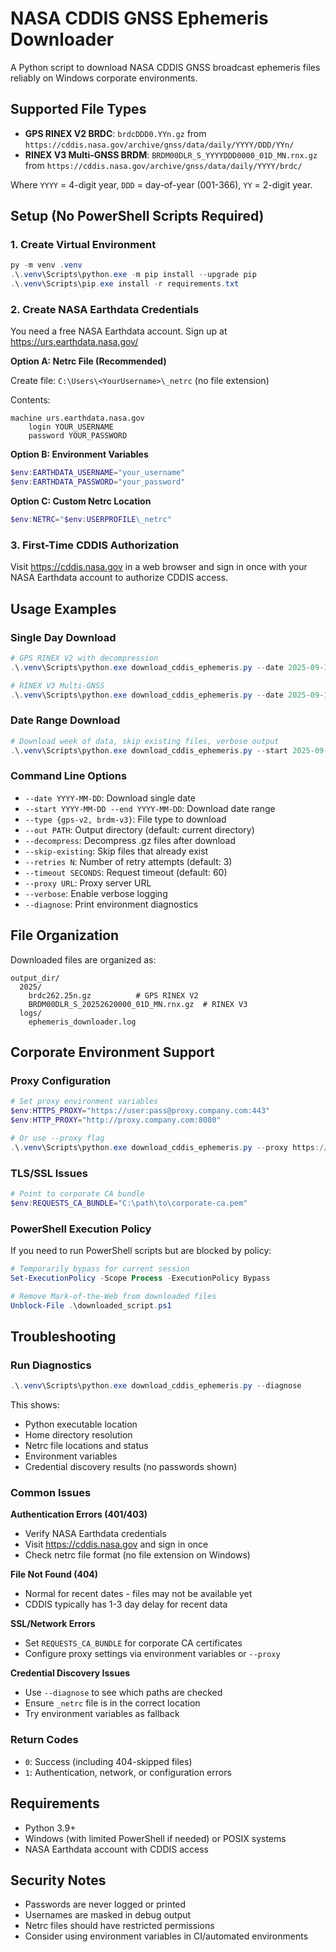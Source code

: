 # NASA CDDIS GNSS Ephemeris Downloader

A Python script to download NASA CDDIS GNSS broadcast ephemeris files reliably on Windows corporate environments.

## Supported File Types

- **GPS RINEX V2 BRDC**: `brdcDDD0.YYn.gz` from `https://cddis.nasa.gov/archive/gnss/data/daily/YYYY/DDD/YYn/`
- **RINEX V3 Multi-GNSS BRDM**: `BRDM00DLR_S_YYYYDDD0000_01D_MN.rnx.gz` from `https://cddis.nasa.gov/archive/gnss/data/daily/YYYY/brdc/`

Where `YYYY` = 4-digit year, `DDD` = day-of-year (001-366), `YY` = 2-digit year.

## Setup (No PowerShell Scripts Required)

### 1. Create Virtual Environment

```powershell
py -m venv .venv
.\.venv\Scripts\python.exe -m pip install --upgrade pip
.\.venv\Scripts\pip.exe install -r requirements.txt
```

### 2. Create NASA Earthdata Credentials

You need a free NASA Earthdata account. Sign up at https://urs.earthdata.nasa.gov/

**Option A: Netrc File (Recommended)**

Create file: `C:\Users\<YourUsername>\_netrc` (no file extension)

Contents:
```
machine urs.earthdata.nasa.gov
    login YOUR_USERNAME
    password YOUR_PASSWORD
```

**Option B: Environment Variables**

```powershell
$env:EARTHDATA_USERNAME="your_username"
$env:EARTHDATA_PASSWORD="your_password"
```

**Option C: Custom Netrc Location**

```powershell
$env:NETRC="$env:USERPROFILE\_netrc"
```

### 3. First-Time CDDIS Authorization

Visit https://cddis.nasa.gov in a web browser and sign in once with your NASA Earthdata account to authorize CDDIS access.

## Usage Examples

### Single Day Download

```powershell
# GPS RINEX V2 with decompression
.\.venv\Scripts\python.exe download_cddis_ephemeris.py --date 2025-09-18 --type gps-v2 --out .\data --decompress

# RINEX V3 Multi-GNSS
.\.venv\Scripts\python.exe download_cddis_ephemeris.py --date 2025-09-18 --type brdm-v3 --out .\data
```

### Date Range Download

```powershell
# Download week of data, skip existing files, verbose output
.\.venv\Scripts\python.exe download_cddis_ephemeris.py --start 2025-09-15 --end 2025-09-21 --type gps-v2 --out .\data --skip-existing --verbose
```

### Command Line Options

- `--date YYYY-MM-DD`: Download single date
- `--start YYYY-MM-DD --end YYYY-MM-DD`: Download date range
- `--type {gps-v2, brdm-v3}`: File type to download
- `--out PATH`: Output directory (default: current directory)
- `--decompress`: Decompress .gz files after download
- `--skip-existing`: Skip files that already exist
- `--retries N`: Number of retry attempts (default: 3)
- `--timeout SECONDS`: Request timeout (default: 60)
- `--proxy URL`: Proxy server URL
- `--verbose`: Enable verbose logging
- `--diagnose`: Print environment diagnostics

## File Organization

Downloaded files are organized as:
```
output_dir/
  2025/
    brdc262.25n.gz          # GPS RINEX V2
    BRDM00DLR_S_20252620000_01D_MN.rnx.gz  # RINEX V3
  logs/
    ephemeris_downloader.log
```

## Corporate Environment Support

### Proxy Configuration

```powershell
# Set proxy environment variables
$env:HTTPS_PROXY="https://user:pass@proxy.company.com:443"
$env:HTTP_PROXY="http://proxy.company.com:8080"

# Or use --proxy flag
.\.venv\Scripts\python.exe download_cddis_ephemeris.py --proxy https://proxy.company.com:443 --date 2025-09-18
```

### TLS/SSL Issues

```powershell
# Point to corporate CA bundle
$env:REQUESTS_CA_BUNDLE="C:\path\to\corporate-ca.pem"
```

### PowerShell Execution Policy

If you need to run PowerShell scripts but are blocked by policy:

```powershell
# Temporarily bypass for current session
Set-ExecutionPolicy -Scope Process -ExecutionPolicy Bypass

# Remove Mark-of-the-Web from downloaded files
Unblock-File .\downloaded_script.ps1
```

## Troubleshooting

### Run Diagnostics

```powershell
.\.venv\Scripts\python.exe download_cddis_ephemeris.py --diagnose
```

This shows:
- Python executable location
- Home directory resolution
- Netrc file locations and status
- Environment variables
- Credential discovery results (no passwords shown)

### Common Issues

**Authentication Errors (401/403)**
- Verify NASA Earthdata credentials
- Visit https://cddis.nasa.gov and sign in once
- Check netrc file format (no file extension on Windows)

**File Not Found (404)**
- Normal for recent dates - files may not be available yet
- CDDIS typically has 1-3 day delay for recent data

**SSL/Network Errors**
- Set `REQUESTS_CA_BUNDLE` for corporate CA certificates
- Configure proxy settings via environment variables or `--proxy`

**Credential Discovery Issues**
- Use `--diagnose` to see which paths are checked
- Ensure `_netrc` file is in the correct location
- Try environment variables as fallback

### Return Codes

- `0`: Success (including 404-skipped files)
- `1`: Authentication, network, or configuration errors

## Requirements

- Python 3.9+
- Windows (with limited PowerShell if needed) or POSIX systems
- NASA Earthdata account with CDDIS access

## Security Notes

- Passwords are never logged or printed
- Usernames are masked in debug output
- Netrc files should have restricted permissions
- Consider using environment variables in CI/automated environments